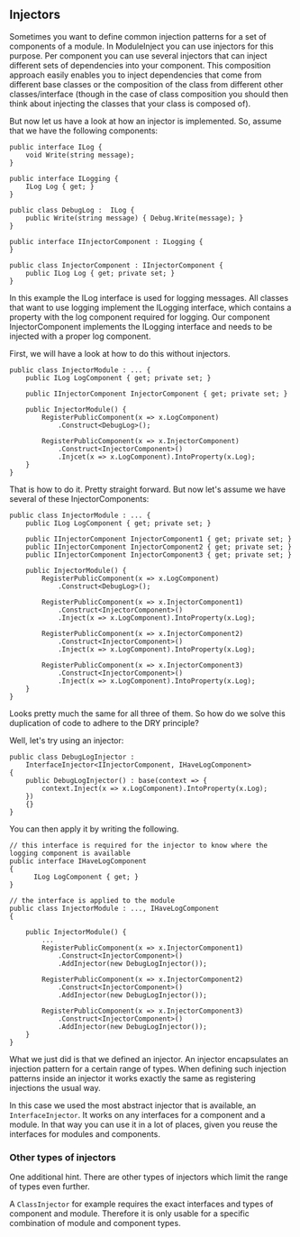 ﻿Injectors
---------

Sometimes you want to define common injection patterns for a set of components of a module. In ModuleInject you can use 
injectors for this purpose. Per component you can use several injectors that can inject different sets of dependencies 
into your component. This composition approach easily enables you to inject dependencies that come from different 
base classes or the composition of the class from different other classes/interface (though in the case of class 
composition you should then think about injecting the classes that your class is composed of).

But now let us have a look at how an injector is implemented. So, assume that we have the following components:

    public interface ILog {
        void Write(string message);
    }

    public interface ILogging {
        ILog Log { get; }
    }

    public class DebugLog :  ILog {
        public Write(string message) { Debug.Write(message); }
    }

    public interface IInjectorComponent : ILogging {
    }

    public class InjectorComponent : IInjectorComponent {
        public ILog Log { get; private set; }
    }

In this example the ILog interface is used for logging messages. All classes that want to use logging implement the ILogging 
interface, which contains a property with the log component required for logging. Our component InjectorComponent implements
the ILogging interface and needs to be injected with a proper log component.

First, we will have a look at how to do this without injectors.

    public class InjectorModule : ... {
        public ILog LogComponent { get; private set; }
    
        public IInjectorComponent InjectorComponent { get; private set; }

        public InjectorModule() {
            RegisterPublicComponent(x => x.LogComponent)
                .Construct<DebugLog>();

            RegisterPublicComponent(x => x.InjectorComponent)
                .Construct<InjectorComponent>()
                .Injcet(x => x.LogComponent).IntoProperty(x.Log);
        }
    }

That is how to do it. Pretty straight forward. But now let's assume we have several of these InjectorComponents:

    public class InjectorModule : ... {
        public ILog LogComponent { get; private set; }
    
        public IInjectorComponent InjectorComponent1 { get; private set; }
        public IInjectorComponent InjectorComponent2 { get; private set; }
        public IInjectorComponent InjectorComponent3 { get; private set; }

        public InjectorModule() {
            RegisterPublicComponent(x => x.LogComponent)
                .Construct<DebugLog>();

            RegisterPublicComponent(x => x.InjectorComponent1)
                .Construct<InjectorComponent>()
                .Inject(x => x.LogComponent).IntoProperty(x.Log);

            RegisterPublicComponent(x => x.InjectorComponent2)
                .Construct<InjectorComponent>()
                .Inject(x => x.LogComponent).IntoProperty(x.Log);

            RegisterPublicComponent(x => x.InjectorComponent3)
                .Construct<InjectorComponent>()
                .Inject(x => x.LogComponent).IntoProperty(x.Log);
        }
    }

Looks pretty much the same for all three of them. So how do we solve this duplication of code to adhere to the DRY principle?

Well, let's try using an injector:

    public class DebugLogInjector :  
        InterfaceInjector<IInjectorComponent, IHaveLogComponent> 
    {
        public DebugLogInjector() : base(context => {
            context.Inject(x => x.LogComponent).IntoProperty(x.Log);
        })
        {}
    }

You can then apply it by writing the following.

    // this interface is required for the injector to know where the logging component is available
    public interface IHaveLogComponent 
    {
          ILog LogComponent { get; } 
    }

    // the interface is applied to the module
    public class InjectorModule : ..., IHaveLogComponent 
    {

        public InjectorModule() {
            ...
            RegisterPublicComponent(x => x.InjectorComponent1)
                .Construct<InjectorComponent>()
                .AddInjector(new DebugLogInjector());

            RegisterPublicComponent(x => x.InjectorComponent2)
                .Construct<InjectorComponent>()
                .AddInjector(new DebugLogInjector());

            RegisterPublicComponent(x => x.InjectorComponent3)
                .Construct<InjectorComponent>()
                .AddInjector(new DebugLogInjector());
        }
    }

What we just did is that we defined an injector. An injector encapsulates an injection pattern for a certain range of types.
When defining such injection patterns inside an injector it works exactly the same as registering injections the usual way.

In this case we used the most abstract injector that is available, an `InterfaceInjector`. It works on any interfaces for a component and a module.
In that way you can use it in a lot of places, given you reuse the interfaces for modules and components.

### Other types of injectors
One additional hint. There are other types of injectors which limit the range of types even further. 

A `ClassInjector` for example requires the exact interfaces and types of component and module. Therefore it is only usable for a specific combination of module and component types.